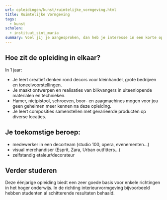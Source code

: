 ```yaml
---
url: opleidingen/kunst/ruimtelijke_vormgeving.html
title: Ruimtelijke Vormgeving
tags:
  - kunst
scholen:
  - instituut_sint_maria
summary: Voel jij je aangesproken, dan heb je interesse in een korte opleiding van 1 jaar om je in te werken in de wereld van de ruimtelijke vormgeving.
---
```


## Hoe zit de opleiding in elkaar?

In 1 jaar:

- Je leert creatief denken rond decors voor kleinhandel, grote bedrijven en toneelvoorstellingen.
- Je maakt ontwerpen en realisaties van blikvangers in uiteenlopende materialen en technieken.
- Hamer, nietpistool, schroeven, boor- en zaagmachines mogen voor jou geen geheimen meer kennen na deze opleiding.
- Je leert composities samenstellen met gevarieerde producten op diverse locaties.

## Je toekomstige beroep:

- medewerker in een decorteam (studio 100, opera, evenementen...)
- visual merchandiser (Esprit, Zara, Urban outfitters...)
- zelfstandig etaleur/decorateur

## Verder studeren

Deze éénjarige opleiding biedt een zeer goede basis voor enkele richtingen in het hoger onderwijs. In de richting interieurvormgeving bijvoorbeeld hebben studenten al schitterende resultaten behaald.
